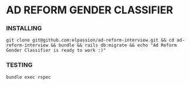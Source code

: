 # AD REFORM GENDER CLASSIFIER

### INSTALLING

```
git clone git@github.com:elpassion/ad-reform-interview.git && cd ad-reform-interview && bundle && rails db:migrate && echo "Ad Reform Gender Classifier is ready to work :)"
```

### TESTING

`bundle exec rspec`
